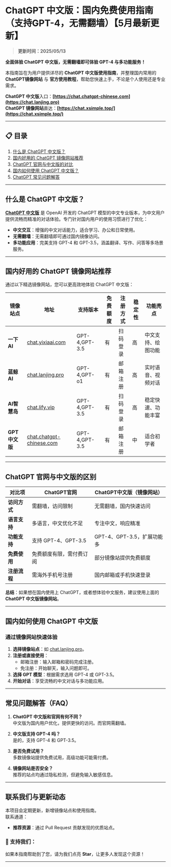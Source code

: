 # ChatGPT 中文版：国内免费使用指南（支持GPT-4，无需翻墙）【5月最新更新】

> **更新时间：2025/05/13**              

**全面体验 ChatGPT 中文版，无需翻墙即可体验 GPT-4 与多功能服务！**    

本指南旨在为用户提供详尽的 **ChatGPT 中文版使用指南**，并整理国内常用的 **ChatGPT镜像网站** 与 **官方使用教程**，帮助您快速上手，不论是个人使用还是专业需求。

**ChatGPT 中文版**入口：**[https://chat.chatgpt-chinese.com](https://chat.lanjing.pro)**   
**ChatGPT 镜像网站**直达：**[https://chat.xsimple.top/](https://chat.xsimple.top/)**

---

## 📋 目录

1. [什么是 ChatGPT 中文版？](#什么是-chatgpt-中文版)
2. [国内好用的 ChatGPT 镜像网站推荐](#国内好用的-chatgpt-镜像网站推荐)
3. [ChatGPT 官网与中文版的对比](#chatgpt-官网与中文版的对比)
4. [国内如何使用 ChatGPT 中文版？](#国内如何使用-chatgpt-中文版)
5. [ChatGPT 常见问题解答](#常见问题解答)

---

## 什么是 ChatGPT 中文版？

[**ChatGPT 中文版**](https://chat.lanjing.pro) 是 OpenAI 开发的 ChatGPT 模型的中文专业版本，为中文用户提供流畅而精准的对话体验。专门针对国内用户的使用习惯进行了优化：

- **中文交互**：增强的中文对话能力，适合学习、办公和日常使用。
- **无需翻墙**：无需翻墙即可通过国内镜像访问。
- **多功能应用**：完美支持 GPT-4 和 GPT-3.5，涵盖翻译、写作、问答等多场景服务。

---

## 国内好用的 ChatGPT 镜像网站推荐

通过以下精选镜像网站，您可以更高效地体验 ChatGPT 中文版：

| 镜像站点      | 地址                                           | 支持版本        | 免费额度 | 注册方式    | 稳定性 | 功能亮点 |
|---------------|------------------------------------------------|----------------|----------|------------|--------|----------|
| **一下 AI**   | [chat.yixiaai.com](https://chat.xsimple.top)    | GPT-4,GPT-3.5   | 有        | 扫码登录   | 高     | 中文支持、绘图功能 |
| **蓝鲸 AI**   | [chat.lanjing.pro](https://chat.lanjing.pro/)   | GPT-4,GPT-o1    | 有        | 邮箱注册   | 高     | 实时语音、视频对话 |
| **AI智慧岛**  | [chat.lify.vip](https://chat.yixiaai.com)          | GPT-4,GPT-3.5   | 有        | 扫码登录   | 高     | 稳定快速、功能丰富 |
| **GPT中文版** | [chat.chatgpt-chinese.com](https://chat.lanjing.pro)  | GPT-4,GPT-3.5   | 有        | 邮箱注册   | 中     | 适合初学者 |

---

## ChatGPT 官网与中文版的区别

| **对比项**     | **ChatGPT官网**          | **ChatGPT中文版（镜像网站）** |
|----------------|--------------------------|------------------------------|
| **访问方式**   | 需翻墙，访问限制         | 无需翻墙，国内快速访问       |
| **语言支持**   | 多语言，中文优化不足     | 专注中文，响应精准           |
| **功能支持**   | 支持 GPT-4、GPT-3.5      | GPT-4、GPT-3.5，扩展功能多   |
| **免费使用**   | 免费额度有限，需付费订阅 | 部分镜像站提供免费额度       |
| **注册流程**   | 需海外手机号注册         | 国内邮箱或手机快速登录       |

**总结**：如果想在国内使用上 ChatGPT，或者想体验中文服务，建议使用上面的 **ChatGPT 中文版镜像网站**。

---

## 国内如何使用 ChatGPT 中文版

### **通过镜像网站快速体验**
1. **选择镜像站点**：如 [chat.lanjing.pro](https://chat.lanjing.pro)。
2. **注册或直接使用**：
   - 邮箱注册：输入邮箱和密码完成注册。
   - 免注册：开始聊天，输入问题即可。
3. **选择 GPT 模型**：根据需求选用 GPT-4 或 GPT-3.5。
4. **开始对话**：享受流畅的中文对话与多功能应用。

---

## 常见问题解答（FAQ）

1. **ChatGPT 中文版和官网有何不同？**  
   中文版为国内用户优化，提供更快的访问。而官网需翻墙。

2. **中文版支持 GPT-4 吗？**  
   是的，支持 GPT-4 和 GPT-3.5。

3. **是否免费试用？**  
   多数镜像站提供免费试用，高级功能可能需付费。

4. **镜像网站是否安全？**  
   推荐的站点均通过隐私检测，但避免输入敏感信息。

---

## 联系我们与更新动态

本项目会定期更新，新增镜像站点和使用指南。  
联系通道：

- **推荐资源**：通过 Pull Request 贡献发现的优质站点。

### 🌟 支持我们：
如果本指南帮助到了您，请为我们点亮 **Star**，让更多人发现这个资源！

---
